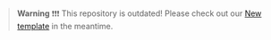 > **Warning**
> ❗️❗️❗️ This repository is outdated! Please check out our [New template](https://github.com/gamba-labs/platform) in the meantime.
